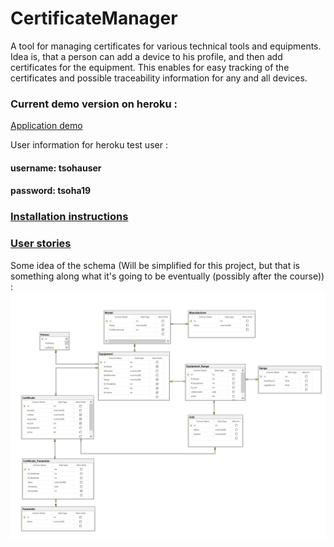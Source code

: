 # CertificateManager
 
A tool for managing certificates for various technical tools and equipments.
Idea is, that a person can add a device to his profile, and then add certificates for the equipment.
This enables for easy tracking of the certificates and possible traceability information for any and all devices.

### Current demo version on heroku :
[Application demo](https://eqmanager.herokuapp.com/)

User information for heroku test user :
#### username: tsohauser
#### password: tsoha19

### [Installation instructions](https://github.com/EssKayz/CertificateManager/blob/master/Documentation/installation.md)

### [User stories](https://github.com/EssKayz/CertificateManager/blob/master/Documentation/userstories.md)

Some idea of the schema (Will be simplified for this project, but that is something along what it's going to be eventually (possibly after the course)) :
![DatabaseModel](https://github.com/EssKayz/CertificateManager/blob/master/Documentation/cman.PNG)
